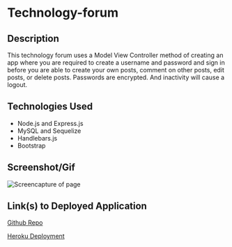 # Technology-forum

## Description

This technology forum uses a Model View Controller method of creating an app where you are required to create a username and password and sign in before you are able to create your own posts, comment on other posts, edit posts, or delete posts. Passwords are encrypted. And inactivity will cause a logout.

## Technologies Used

- Node.js and Express.js
- MySQL and Sequelize
- Handlebars.js
- Bootstrap

## Screenshot/Gif

![Screencapture of page](./Assets/gif/tech-forum-gif.gif "Page GIF")

## Link(s) to Deployed Application

<a href = "https://github.com/jgood13/technology-forum"
target="_blank">Github Repo</a>

<a href = "https://technology-forum.herokuapp.com/" target="_blank">Heroku Deployment</a>
